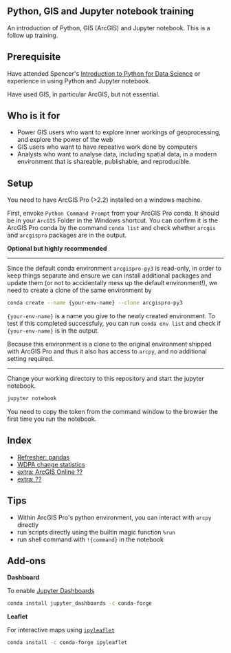 ## Python, GIS and Jupyter notebook training

An introduction of Python, GIS (ArcGIS) and Jupyter notebook. This is a follow up training.

## Prerequisite

Have attended Spencer's [Introduction to Python for Data Science](https://github.com/spencerldixon/intro-to-data-science) or experience in using Python and Jupyter notebook. 

Have used GIS, in particular ArcGIS, but not essential.

## Who is it for

- Power GIS users who want to explore inner workings of geoprocessing, and explore the power of the web
- GIS users who want to have repeative work done by computers
- Analysts who want to analyse data, including spatial data, in a modern environment that is shareable, publishable, and reproducible.

## Setup

You need to have ArcGIS Pro (>2.2) installed on a windows machine. 

First, envoke `Python Command Prompt` from your ArcGIS Pro conda. It should be in your `ArcGIS` Folder in the Windows shortcut. You can confirm it is the ArcGIS Pro conda by the command `conda list` and check whether `arcgis` and `arcgispro` packages are in the output.

**Optional but highly recommended**

<hr>

Since the default conda environment `arcgispro-py3` is read-only, in order to keep things separate and ensure we can install additional packages and update them (or not to accidentally mess up the default environment!), we need to create a clone of the same environment by 

```bash
conda create --name {your-env-name} --clone arcgispro-py3
```

`{your-env-name}` is a name you give to the newly created environment. To test if this completed successfuly, you can run `conda env list` and check if `{your-env-name}` is in the output.

Because this environment is a clone to the original environment shipped with ArcGIS Pro and thus it also has access to `arcpy`, and no additional setting required.

<hr>

Change your working directory to this repository and start the jupyter notebook. 

```bash
jupyter notebook
```

You need to copy the token from the command window to the browser the first time you run the notebook.

## Index
- [Refresher: pandas](./Refresher-pandas.ipynb)
- [WDPA change statistics](./WDPA-update-change.ipynb)
- [extra: ArcGIS Online ??]()
- [extra: ??]()

## Tips

- Within ArcGIS Pro's python environment, you can interact with `arcpy` directly
- run scripts directly using the builtin magic function `%run`
- run shell command with `!{command}` in the notebook

## Add-ons

**Dashboard**

To enable [Jupyter Dashboards](https://jupyter-dashboards-layout.readthedocs.io/en/latest/getting-started.html)

```bash
conda install jupyter_dashboards -c conda-forge
```

**Leaflet**

For interactive maps using [`ipyleaflet`](https://ipyleaflet.readthedocs.io/en/latest/)

```bash
conda install -c conda-forge ipyleaflet
```